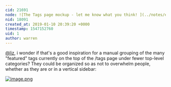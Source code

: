 ```yaml
---
cid: 21691
node: ![The Tags page mockup - let me know what you think! ](../notes/edie_blues/01-09-2019/the-tags-page-mockup-let-me-know-what-you-think)
nid: 18091
created_at: 2019-01-10 20:39:20 +0000
timestamp: 1547152760
uid: 1
author: warren
---
```


[@liz](/profile/liz), i wonder if that's a good inspiration for a manual grouping of the many "featured" tags currently on the top of the /tags page under fewer top-level categories? They could be organized so as not to overwhelm people, whether as they are or in a vertical sidebar:

[![image.png](/i/28715)](/i/28715)

